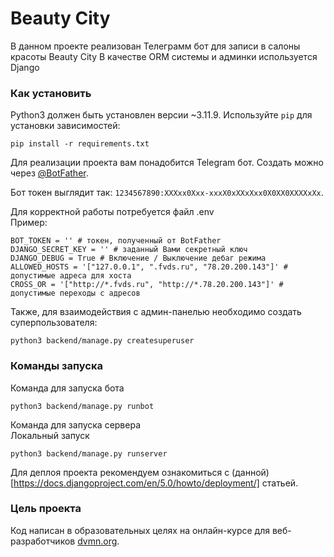 
# Beauty City

В данном проекте реализован Телеграмм бот для записи в салоны красоты Beauty City
В качестве ORM системы и админки используется Django

### Как установить

Python3 должен быть установлен версии ~3.11.9. 
Используйте `pip` для установки зависимостей:
```
pip install -r requirements.txt
```
Для реализации проекта вам понадобится Telegram бот. Создать можно через [@BotFather](https://t.me/BotFather). 

Бот токен выглядит так: `1234567890:XXXxx0Xxx-xxxX0xXXxXxx0X0XX0XXXXxXx`.  

Для корректной работы потребуется файл .env  
Пример:
```
BOT_TOKEN = '' # токен, полученный от BotFather
DJANGO_SECRET_KEY = '' # заданный Вами секретный ключ
DJANGO_DEBUG = True # Включение / Выключение дебаг режима
ALLOWED_HOSTS = '["127.0.0.1", ".fvds.ru", "78.20.200.143"]' # допустимые адреса для хоста 
CROSS_OR = '["http://*.fvds.ru", "http://*.78.20.200.143"]' # допустимые переходы с адресов 
```

Также, для взаимодействия с админ-панелью необходимо создать суперпользователя:

`python3 backend/manage.py createsuperuser`

### Команды запуска

Команда для запуска бота
```
python3 backend/manage.py runbot
```

Команда для запуска сервера  
Локальный запуск
```
python3 backend/manage.py runserver
```
Для деплоя проекта рекомендуем ознакомиться с (данной)[https://docs.djangoproject.com/en/5.0/howto/deployment/] статьей.

### Цель проекта

Код написан в образовательных целях на онлайн-курсе для веб-разработчиков [dvmn.org](https://dvmn.org/).
